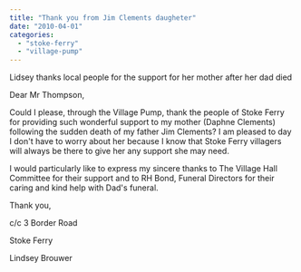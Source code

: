```yaml
---
title: "Thank you from Jim Clements daugheter"
date: "2010-04-01"
categories: 
  - "stoke-ferry"
  - "village-pump"
---
```


Lidsey thanks local people for the support for her mother after her dad died

Dear Mr Thompson,

Could I please, through the Village Pump, thank the people of Stoke Ferry for providing such wonderful support to my mother (Daphne Clements) following the sudden death of my father Jim Clements? I am pleased to day I don't have to worry about her because I know that Stoke Ferry villagers will always be there to give her any support she may need.

I would particularly like to express my sincere thanks to The Village Hall Committee for their support and to RH Bond, Funeral Directors for their caring and kind help with Dad's funeral.

Thank you,

c/c 3 Border Road

Stoke Ferry

Lindsey Brouwer
